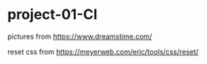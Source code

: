 # project-01-CI

pictures from https://www.dreamstime.com/

reset css from https://meyerweb.com/eric/tools/css/reset/